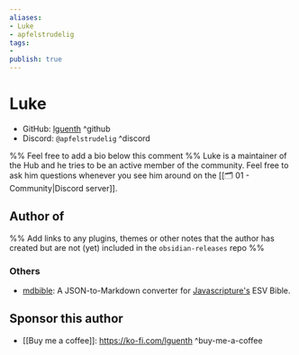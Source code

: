 ```yaml
---
aliases:
- Luke
- apfelstrudelig
tags:
- 
publish: true
---
```


# Luke

- GitHub: [lguenth](https://github.com/lguenth/) ^github
- Discord: `@apfelstrudelig` ^discord
<!-- - Website: <https://> ^website-->
<!-- - [[Publish sites|Publish site]]: <https://> ^publish-->

%% Feel free to add a bio below this comment %%
Luke is a maintainer of the Hub and he tries to be an active member of the community. Feel free to ask him questions whenever you see him around on the [[🗂️ 01 - Community|Discord server]].

## Author of

%% Add links to any plugins, themes or other notes that the author has created but are not (yet) included in the `obsidian-releases` repo %%

<!--
### Unlisted plugins
-->

### Others
- [mdbible](https://github.com/lguenth/mdbible): A JSON-to-Markdown converter for [Javascripture's](https://javascripture.org/) ESV Bible.

## Sponsor this author

<!-- - [[GitHub sponsors]]: [Sponsor @selfire1 on GitHub Sponsors](https://github.com/sponsors/selfire1) ^github-sponsor-->
- [[Buy me a coffee]]: <https://ko-fi.com/lguenth> ^buy-me-a-coffee
<!-- - [[PayPal]]: <https://> ^paypal-->
<!-- - [[Patreon]]: <https://> ^patreon-->

<!--
## Follow this author
-->

<!-- - [[YouTube Channels|On YouTube]]: <https://> ^youtube-->
<!-- - Twitter: <https://> ^twitter-->
<!-- - ... -->